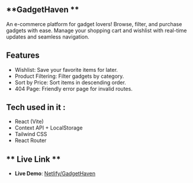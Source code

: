 ## **GadgetHaven **
An e-commerce platform for gadget lovers! Browse, filter, and purchase gadgets with ease. Manage your shopping cart and wishlist with real-time updates and seamless navigation.

## **Features**  
- Wishlist: Save your favorite items for later.
- Product Filtering: Filter gadgets by category.
- Sort by Price: Sort items in descending order.
- 404 Page: Friendly error page for invalid routes.

## **Tech used in it :**
- React (Vite)
- Context API + LocalStorage
- Tailwind CSS
- React Router

## ** Live Link **
- **Live Demo**: [Netlify/GadgetHaven](https://gadgethavens.netlify.app/)  
